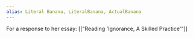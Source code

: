 ```yaml
---
alias: Literal Banana, LiteralBanana, ActualBanana
---
```


For a response to her essay: [["Reading 'Ignorance, A Skilled Practice'"]]